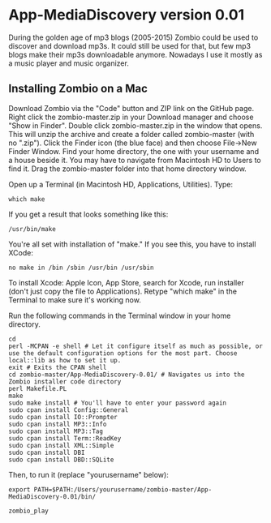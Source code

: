 # App-MediaDiscovery version 0.01

During the golden age of mp3 blogs (2005-2015) Zombio could be used to discover and download mp3s. It could still be used for that, but few mp3 blogs make their mp3s downloadable anymore. Nowadays I use it mostly as a music player and music organizer.

## Installing Zombio on a Mac

Download Zombio via the "Code" button and ZIP link on the GitHub page. Right click the zombio-master.zip in your Download manager and choose "Show in Finder". Double click zombio-master.zip in the window that opens. This will unzip the archive and create a folder called zombio-master (with no ".zip"). Click the Finder icon (the blue face) and then choose File->New Finder Window. Find your home directory, the one with your username and a house beside it. You may have to navigate from Macintosh HD to Users to find it. Drag the zombio-master folder into that home directory window.

Open up a Terminal (in Macintosh HD, Applications, Utilities). Type:

```
which make
````

If you get a result that looks something like this:

```
/usr/bin/make
```

You're all set with installation of "make." If you see this, you have to install XCode:

```
no make in /bin /sbin /usr/bin /usr/sbin
```

To install Xcode: Apple Icon, App Store, search for Xcode, run installer (don't just copy the file to Applications). Retype "which make" in the Terminal to make sure it's working now.

Run the following commands in the Terminal window in your home directory.


```
cd
perl -MCPAN -e shell # Let it configure itself as much as possible, or use the default configuration options for the most part. Choose local::lib as how to set it up.
exit # Exits the CPAN shell
cd zombio-master/App-MediaDiscovery-0.01/ # Navigates us into the Zombio installer code directory
perl Makefile.PL
make
sudo make install # You'll have to enter your password again
sudo cpan install Config::General
sudo cpan install IO::Prompter
sudo cpan install MP3::Info
sudo cpan install MP3::Tag
sudo cpan install Term::ReadKey
sudo cpan install XML::Simple
sudo cpan install DBI
sudo cpan install DBD::SQLite
```

Then, to run it (replace "yourusername" below):


```
export PATH=$PATH:/Users/yourusername/zombio-master/App-MediaDiscovery-0.01/bin/ 

zombio_play
```
